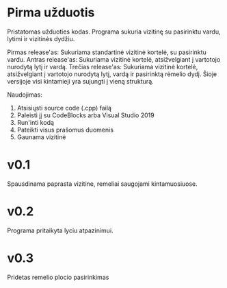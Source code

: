 # Pirma užduotis
  Pristatomas užduoties kodas. Programa sukuria vizitinę su pasirinktu vardu, lytimi ir vizitinės dydžiu.

  Pirmas release'as:
  Sukuriama standartinė vizitinė kortelė, su pasirinktu vardu.
  Antras release'as:
  Sukuriama vizitinė kortelė, atsižvelgiant į vartotojo nurodytą lytį ir vardą.
  Trečias release'as:
  Sukuriama vizitinė kortelė, atsižvelgiant į vartotojo nurodytą lytį, vardą ir pasirinktą rėmelio dydį. Šioje versijoje visi kintamieji yra sujungti į vieną strukturą.
  
  Naudojimas:
  1. Atsisiųsti source code (.cpp) failą
  2. Paleisti jį su CodeBlocks arba Visual Studio 2019
  3. Run'inti kodą
  4. Pateikti visus prašomus duomenis
  5. Gaunama vizitinė
# v0.1
Spausdinama paprasta vizitine, remeliai saugojami kintamuosiuose.
# v0.2
Programa pritaikyta lyciu atpazinimui.
# v0.3
Pridetas remelio plocio pasirinkimas
